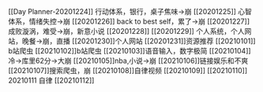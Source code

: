 [[Day Planner-20201224]] 行动体系，银行，桌子焦味→崩
[[20201225]] 心智体系，情绪失控→崩
[[20201226]] back to best self，累了→崩
[[20201227]] 成败漩涡，难受→崩，新意小说
[[20201228]]
[[20201229]] 个人系统，个人网站，晚餐→崩，直播
[[20201230]]个人网站
[[20201231]]资源推荐
[[20210101]] b站爬虫
[[20210102]]b站爬虫
[[20210103]]语音输入，数字极简
[[20210104]]冷→库里62分→大崩
[[20210105]]nba,小说→崩
[[20210106]]链接娱乐和不爽
[[20210107]]搜索爬虫，崩
[[20210108]]自律视频
[[20210109]]
[[20210110]]
20210111 自律
[[20210112]]